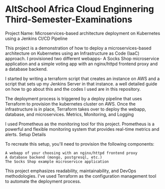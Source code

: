# AltSchool Africa Cloud Enginnering Third-Semester-Examinations

Project Name: Microservices-based architecture deployment on Kubernetes using a Jenkins CI/CD Pipeline

This project is a demonstration of how to deploy a microservices-based architecture on Kubernetes using an Infrastructure as Code (IaaC) approach. I provisioned two different webapps- A Socks Shop microservice application and a simple voting app with an nginx/httpd frontend proxy and a database backend.

I started by writing a terraform script that creates an instance on AWS and a script that sets up my Jenkins Server in that instance. a well detailed guide on how to go about this and the codes I used are in this repository.


The deployment process is triggered by a deploy pipeline that uses Terraform to provision the kubernetes cluster on AWS. Once the infrastructure is in place, Terraform takes over to deploy the webapp, database, and microservices.
Metrics, Monitoring, and Logging

I used Prometheus as the monitoring tool for this project. Prometheus is a powerful and flexible monitoring system that provides real-time metrics and alerts.
Setup Details

To recreate this setup, you'll need to provision the following components:

    A webapp of your choosing with an nginx/httpd frontend proxy
    A database backend (mongo, postgresql, etc.)
    The Socks Shop example microservice application
  

This project emphasizes readability, maintainability, and DevOps methodologies. I've used Terraform as the configuration management tool to automate the deployment process.
